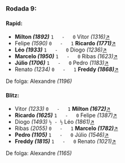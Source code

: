 ### Rodada 9:

#### Rapid:

* **Milton *(1892)*** `1   -   0` Vitor *(1316)*[↗](https://www.lichess.org/cvAf4XYT)
* Felipe *(1590)* `0   -   1` **Ricardo *(1771)***[↗](https://www.lichess.org/jORs1Lx5)
* **Léo *(1933)*** `1   -   0` Diogo *(1236)*[↗](https://www.lichess.org/bokVjkNU)
* **Marcelo *(1950)*** `1   -   0` Ribas *(1623)*[↗](https://www.lichess.org/H57Di5PJ)
* **Júlio *(1706)*** `1   -   0` Pedro *(1183)*[↗](https://www.lichess.org/rROVT2Qw)
* Renato *(1234)* `0   -   1` **Freddy *(1868)***[↗](https://www.lichess.org/rxPhGsIN)

De folga: Alexandre *(1196)*

#### Blitz:

* Vitor *(1233)* `0   -   1` **Milton *(1672)***[↗](https://www.lichess.org/vf5wM9Rz)
* **Ricardo *(1625)*** `1   -   0` Felipe *(1387)*[↗](https://www.lichess.org/GY5kET9w)
* Diogo *(1493)* `½ - ½` Léo *(1861)*[↗](https://www.lichess.org/JAvSCtvm)
* Ribas *(2055)* `0   -   1` **Marcelo *(1782)***[↗](https://www.lichess.org/7Y9AzenX)
* **Pedro *(1105)*** `1   -   0` Júlio *(1546)*[↗](https://www.lichess.org/HIltIKfw)
* **Freddy *(1815)*** `1   -   0` Renato *(1021)*[↗](https://www.lichess.org/He4kkwh3)

De folga: Alexandre *(1165)*

